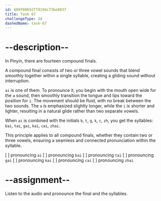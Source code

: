 ```yaml
---
id: 689f00692ff8194c73be8037
title: Task 67
challengeType: 24
dashedName: task-67
---
```


<!--SPEAKING-->

<!-- (Audio) A: ai, bai, tai, gai, kai, cai, zhai -->

# --description--

In Pinyin, there are fourteen compound finals.

A compound final consists of two or three vowel sounds that blend smoothly together within a single syllable, creating a gliding sound without interruption.

`ai` is one of them. To pronounce it, you begin with the mouth open wide for the `a` sound, then smoothly transition the tongue and lips toward the position for `i`. The movement should be fluid, with no break between the two sounds. The `a` is emphasized slightly longer, while the `i` is shorter and lighter, resulting in a natural glide rather than two separate vowels.

When `ai` is combined with the initials `b`, `t`, `g`, `k`, `c`, `zh`, you get the syllables: `bai`, `tai`, `gai`, `kai`, `cai`, `zhai`.

This principle applies to all compound finals, whether they contain two or three vowels, ensuring a seamless and connected pronunciation within the syllable.

[ ] pronouncing `ai`
[ ] pronouncing `bai`
[ ] pronouncing `tai`
[ ] pronouncing `gai`
[ ] pronouncing `kai`
[ ] pronouncing `cai`
[ ] pronouncing `zhai`

# --assignment--

Listen to the audio and pronounce the final and the syllables.
